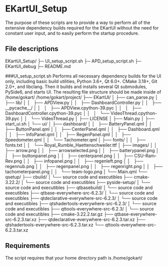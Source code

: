 # EKartUI\_Setup
The purpose of these scripts are to provide a way to perform all of the
extensive dependency builds required for the EKartUI without the need for
constant user input, and to easily perform the startup procedure.

## File descriptions

EKartUI\_Setup/
├─ UI\_setup\_script.sh
├─ APD\_setup\_script.sh
├─ EKartUI\_debug
├─ README.md

###UI\_setup\_script.sh
    Performs all necessary dependency builds for the UI only, including basic
    build utilities, Python 3.6+, Qt 6.0+. CMake 3.18+, Git 2.0+, and libclang.
    Then it builds and installs several Qt submodules, PySide6, and starts UI.
    The resulting file structure should be made inside of /home/gokart/
/home/gokart/project/
├── EKartUI/
│   ├── can\_parse.py
│   ├── lib/
│   │   ├── APDView.py
│   │   ├── DashboardController.py
│   │   ├── \_\_pycache\_\_/
│   │   │   ├── APDView.cpython-39.pyc
│   │   │   ├── DashboardController.cpython-39.pyc
│   │   │   └── VideoThread.cpython-39.pyc
│   │   └── VideoThread.py
│   ├── LICENSE
│   ├── Main.py
│   ├── start\_ui.sh
│   └── ui/
│       ├── dashboard/
│       │   ├── BatteryPanel.qml
│       │   ├── ButtonPanel.qml
│       │   ├── CenterPanel.qml
│       │   ├── Dashboard.qml
│       │   ├── InfoPanel.qml
│       │   ├── RegenPanel.qml
│       │   ├── Speedometer.qml
│       │   └── Tachometer.qml
│       ├── fonts/
│       │   ├── fonts.txt
│       │   └── Royal\_Rumble\_Haettenschweiler.ttf
│       ├── images/
│       │   ├── arrow.png
│       │   ├── arrowselected.png
│       │   ├── batterypanel.png
│       │   ├── buttonpanel.png
│       │   ├── centerpanel.png
│       │   ├── CSU-Ram-Rev.png
│       │   ├── infopanel.png
│       │   ├── regenleft.png
│       │   ├── regennub.png
│       │   ├── regenpanel.png
│       │   ├── regenright.png
│       │   ├── tachometerpanel.png
│       │   └── team-logo.png
│       └── Main.qml
└── qsetup/
    ├── cbuild/
    │   └── source code and executibles
    ├── cmake-3.22.2/ 
    │   └── source code and executibles
    ├── pyside-setup/
    │   └── source code and executibles
    ├── qtbasebuild/
    │   └── source code and executibles
    ├── qtbase-everywhere-src-6.2.3/
    │   └── source code and executibles
    ├── qtdeclarative-everywhere-src-6.2.3/
    │   └── source code and executibles
    ├── qtshadertools-everywhere-src-6.2.3/
    │   └── source code and executibles
    ├── qttools-everywhere-src-6.2.3/
    │   └── source code and executibles
    ├── cmake-3.22.2.tar.gz 
    ├── qtbase-everywhere-src-6.2.3.tar.xz
    ├── qtdeclarative-everywhere-src-6.2.3.tar.xz
    ├── qtshadertools-everywhere-src-6.2.3.tar.xz
    └── qttools-everywhere-src-6.2.3.tar.xz



## Requirements
The script requires that your home directory path is /home/gokart/

